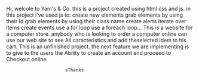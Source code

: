 Hi, welcole to Yam's & Co.
this is a project created using html css and js.
in this project i've used js to:
create new elements
grab elements by using their Id 
grab elements by using their class name 
create alerts
iterate over items
create events
use a for loop
use a foreach loop...
This is a website for a computer store. anybody who is looking to order a computer online can use our web site to see All caracteristics and add theselected idem to his cart.
This is an unfinished project. the next feature we are implementing is to give to the users the Ability to create an account and proceed to Checkout online. 


                          sThanks
